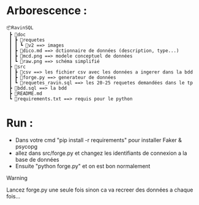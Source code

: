 # Arborescence :

```
📦RavinSQL
 ┣ 📂doc
 ┃ ┣ 📂requetes
 ┃ ┃ ┗ 📂v2 ==> images
 ┃ ┣ 📜dico.md ==> dctionnaire de données (description, type...)
 ┃ ┣ 📜mcd.png ==> modele conceptuel de données
 ┃ ┗ 📜raw.png ==> schéma simplifié
 ┣ 📂src
 ┃ ┣ 📂csv ==> les fichier csv avec les données a ingerer dans la bdd
 ┃ ┣ 📜forge.py ==> generateur de données
 ┃ ┗ 📜requetes_ravin.sql ==> les 20-25 requetes demandées dans le tp
 ┣ 📜bdd.sql ==> la bdd
 ┣ 📜README.md
 ┗ 📜requirements.txt ==> requis pour le python
```

# Run :

- Dans votre cmd "pip install -r requirements" pour installer Faker & psycopg
- allez dans src/forge.py et changez les identifiants de connexion a la base de données
- Ensuite "python forge.py" et on est bon normalement

> [!WARNING]
> Lancez forge.py une seule fois sinon ca va recreer des données a chaque fois...
